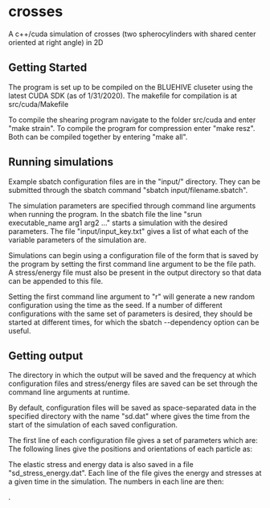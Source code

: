 # crosses
A c++/cuda simulation of crosses (two spherocylinders with shared center oriented at right angle) in 2D

## Getting Started

The program is set up to be compiled on the BLUEHIVE cluseter using the latest CUDA SDK (as of 1/31/2020). The makefile for compilation is at src/cuda/Makefile

To compile the shearing program navigate to the folder src/cuda and enter "make strain".  To compile the program for compression enter "make resz".  Both can be compiled together by entering "make all".

## Running simulations

Example sbatch configuration files are in the "input/" directory.  They can be submitted through the sbatch command "sbatch input/filename.sbatch".

The simulation parameters are specified through command line arguments when running the program.  In the sbatch file the line "srun executable_name arg1 arg2 ..." starts a simulation with the desired parameters. The file "input/input_key.txt" gives a list of what each of the variable parameters of the simulation are.

Simulations can begin using a configuration file of the form that is saved by the program by setting the first command line argument to  be the file path.  A stress/energy file must also be present in the output directory so that data can be appended to this file.

Setting the first command line argument to "r" will generate a new random configuration using the time as the seed.  If a number of different configurations with the same set of parameters is desired, they should be started at different times, for which the sbatch --dependency option can be useful.

## Getting output

The directory in which the output will be saved and the frequency at which configuration files and stress/energy files are saved can be set through the command line arguments at runtime.

By default, configuration files will be saved as space-separated data in the specified directory with the name "sd<time>.dat" where <time> gives the time from the start of the simulation of each saved configuration.

The first line of each configuration file gives a set of parameters which are: 
<The number of particles> <The length of the box> <The packing fraction> <The current strain coordinate> <The total strain coordinate> <The strain rate> <The time step>
The following lines give the positions and orientations of each particle as:
<x coordinate> <y coordinate> <theta orientation> <radius> <Long-axis half-shaft length> <Short-axis half-shaft length>

The elastic stress and energy data is also saved in a file "sd_stress_energy.dat".  Each line of the file gives the energy and stresses at a given time in the simulation. The numbers in each line are then:
<time> <energy> <p> <pxx> <pxy> <pyx> <pyy>.
